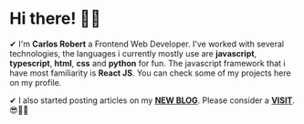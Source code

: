 # Hi there! 🧑‍💻

✔ I'm **Carlos Robert** a Frontend Web Developer. I've worked with several technologies, the languages i currently mostly use are **javascript**, **typescript**, **html**, **css** and **python** for fun. The javascript framework that i have most familiarity is **React JS**. You can check some of my projects here on my profile.  

✔ I also started posting articles on my [**NEW BLOG**](https://codecaverna.tech). Please consider a [**VISIT**](https://codecaverna.tech). 😎🧑‍💻

